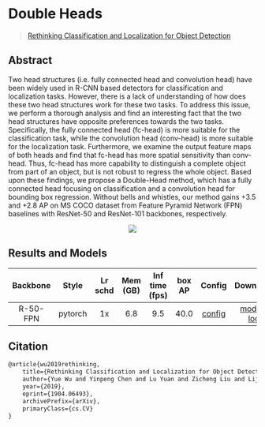 # Double Heads

> [Rethinking Classification and Localization for Object Detection](https://arxiv.org/abs/1904.06493)

<!-- [ALGORITHM] -->

## Abstract

Two head structures (i.e. fully connected head and convolution head) have been widely used in R-CNN based detectors for classification and localization tasks. However, there is a lack of understanding of how does these two head structures work for these two tasks. To address this issue, we perform a thorough analysis and find an interesting fact that the two head structures have opposite preferences towards the two tasks. Specifically, the fully connected head (fc-head) is more suitable for the classification task, while the convolution head (conv-head) is more suitable for the localization task. Furthermore, we examine the output feature maps of both heads and find that fc-head has more spatial sensitivity than conv-head. Thus, fc-head has more capability to distinguish a complete object from part of an object, but is not robust to regress the whole object. Based upon these findings, we propose a Double-Head method, which has a fully connected head focusing on classification and a convolution head for bounding box regression. Without bells and whistles, our method gains +3.5 and +2.8 AP on MS COCO dataset from Feature Pyramid Network (FPN) baselines with ResNet-50 and ResNet-101 backbones, respectively.

<div align=center>
<img src="https://user-images.githubusercontent.com/40661020/143879010-e30f654b-f93e-44b2-a186-c251fdca5bda.png"/>
</div>

## Results and Models

| Backbone |  Style  | Lr schd | Mem (GB) | Inf time (fps) | box AP |                           Config                            |                                                                                                                                                        Download                                                                                                                                                         |
| :------: | :-----: | :-----: | :------: | :------------: | :----: | :---------------------------------------------------------: | :---------------------------------------------------------------------------------------------------------------------------------------------------------------------------------------------------------------------------------------------------------------------------------------------------------------------: |
| R-50-FPN | pytorch |   1x    |   6.8    |      9.5       |  40.0  | [config](../double_heads/dh-faster-rcnn_r50_fpn_1x_coco.py) | [model](https://download.openmmlab.com/mmdetection/v2.0/double_heads/dh_faster_rcnn_r50_fpn_1x_coco/dh_faster_rcnn_r50_fpn_1x_coco_20200130-586b67df.pth) \| [log](https://download.openmmlab.com/mmdetection/v2.0/double_heads/dh_faster_rcnn_r50_fpn_1x_coco/dh_faster_rcnn_r50_fpn_1x_coco_20200130_220238.log.json) |

## Citation

```latex
@article{wu2019rethinking,
    title={Rethinking Classification and Localization for Object Detection},
    author={Yue Wu and Yinpeng Chen and Lu Yuan and Zicheng Liu and Lijuan Wang and Hongzhi Li and Yun Fu},
    year={2019},
    eprint={1904.06493},
    archivePrefix={arXiv},
    primaryClass={cs.CV}
}
```
